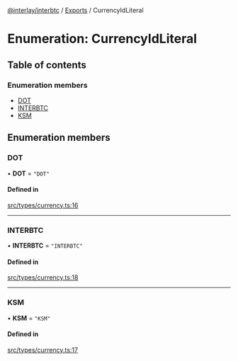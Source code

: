 [@interlay/interbtc](/README.md) / [Exports](/modules.md) / CurrencyIdLiteral

# Enumeration: CurrencyIdLiteral

## Table of contents

### Enumeration members

- [DOT](/enums/CurrencyIdLiteral.md#dot)
- [INTERBTC](/enums/CurrencyIdLiteral.md#interbtc)
- [KSM](/enums/CurrencyIdLiteral.md#ksm)

## Enumeration members

### DOT

• **DOT** = `"DOT"`

#### Defined in

[src/types/currency.ts:16](https://github.com/interlay/interbtc-js/blob/f88be88/src/types/currency.ts#L16)

___

### INTERBTC

• **INTERBTC** = `"INTERBTC"`

#### Defined in

[src/types/currency.ts:18](https://github.com/interlay/interbtc-js/blob/f88be88/src/types/currency.ts#L18)

___

### KSM

• **KSM** = `"KSM"`

#### Defined in

[src/types/currency.ts:17](https://github.com/interlay/interbtc-js/blob/f88be88/src/types/currency.ts#L17)
